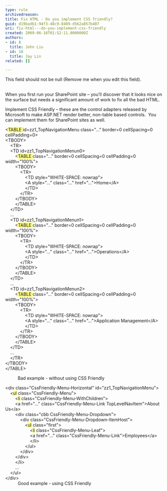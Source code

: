 ```yaml
---
type: rule
archivedreason: 
title: Fix HTML - Do you implement CSS friendly?
guid: d19badb1-94f3-48c9-8409-d562a857b407
uri: fix-html---do-you-implement-css-friendly
created: 2009-06-16T01:52:11.0000000Z
authors:
- id: 8
  title: John Liu
- id: 18
  title: Jay Lin
related: []

---
```



This field should not be null (Remove me when you edit this field).
<br><excerpt class='endintro'></excerpt><br>
<p>When you first run your SharePoint site – you’ll discover that it looks nice on the surface but needs a significant amount of work to fix all the bad HTML. 
<p>Implement CSS Friendly – these are the control adapters released by Microsoft to make ASP.NET render better, non-table based controls.&#160; You can implement them for SharePoint sites as well. </p>
<dl class="badCode">
<dl>
<dl>
<dt>&lt;<font style="background-color&#58;#ffff80;">TABLE </font>id=zz1_TopNavigationMenu class=&quot;...&quot; border=0 cellSpacing=0 cellPadding=0&gt;<br>&lt;TBODY&gt;<br>&#160;&#160;&#160; &lt;TR&gt;<br>&#160;&#160;&#160;&#160;&lt;TD id=zz1_TopNavigationMenun0&gt;<br>&#160;&#160;&#160;&#160; &#160;&#160;&#160;&lt;<font style="background-color&#58;#ffff80;">TABLE </font>class=&quot;...&quot; border=0 cellSpacing=0 cellPadding=0 width=&quot;100%&quot;&gt;<br>&#160;&#160;&#160;&#160;&#160; &#160;&#160;&lt;TBODY&gt;<br>&#160;&#160;&#160;&#160;&#160;&#160; &#160;&#160;&#160;&#160; &lt;TR&gt;<br>&#160;&#160;&#160;&#160;&#160;&#160;&#160; &#160;&#160;&#160;&#160;&#160;&#160;&#160; &lt;TD style=&quot;WHITE-SPACE&#58; nowrap&quot;&gt;<br>&#160;&#160;&#160;&#160;&#160;&#160;&#160;&#160; &#160;&#160;&#160;&#160;&#160;&#160; &lt;A style=&quot;...&quot; class=&quot;...&quot; href=&quot;...&quot;&gt;Home&lt;/A&gt;<br>&#160;&#160;&#160;&#160;&#160;&#160;&#160;&#160;&#160; &#160;&#160;&#160;&#160;&#160; &lt;/TD&gt;<br>&#160;&#160;&#160;&#160;&#160;&#160;&#160;&#160;&#160; &#160; &lt;/TR&gt;<br>&#160;&#160;&#160;&#160;&#160;&#160;&#160; &lt;/TBODY&gt;<br>&#160;&#160;&#160;&#160;&#160;&#160;&#160; &lt;/TABLE&gt;<br>&#160;&#160;&#160; &lt;/TD&gt;<br>&#160;&#160;&#160;&#160;...&#160;&#160;&#160;<br>&#160;&#160;&#160; &lt;TD id=zz1_TopNavigationMenun1&gt;<br>&#160;&#160;&#160;&#160; &#160;&#160; &lt;<font style="background-color&#58;#ffff80;">TABLE </font>class=&quot;...&quot; border=0 cellSpacing=0 cellPadding=0 width=&quot;100%&quot;&gt;<br>&#160;&#160;&#160;&#160; &#160;&#160; &lt;TBODY&gt;<br>&#160;&#160;&#160;&#160;&#160; &#160;&#160;&#160;&#160;&#160; &lt;TR&gt;<br>&#160;&#160;&#160;&#160;&#160;&#160; &#160;&#160;&#160;&#160;&#160;&#160;&#160;&#160; &lt;TD style=&quot;WHITE-SPACE&#58; nowrap&quot;&gt;<br>&#160;&#160;&#160;&#160;&#160;&#160;&#160; &#160;&#160;&#160;&#160;&#160;&#160;&#160; &lt;A style=&quot;...&quot; class=&quot;...&quot; href=&quot;...&quot;&gt;Operations&lt;/A&gt;<br>&#160;&#160;&#160;&#160;&#160;&#160;&#160;&#160; &#160;&#160;&#160;&#160;&#160;&#160; &lt;/TD&gt;<br>&#160;&#160;&#160;&#160;&#160;&#160;&#160;&#160;&#160;&#160;&#160; &lt;/TR&gt;<br>&#160;&#160;&#160;&#160;&#160;&#160;&#160; &lt;/TBODY&gt;<br>&#160;&#160;&#160;&#160;&#160;&#160;&#160; &lt;/TABLE&gt;<br>&#160;&#160;&#160; &lt;/TD&gt;<br>&#160;&#160;&#160; ...<br>&#160;&#160;&#160; &lt;TD id=zz1_TopNavigationMenun2&gt;<br>&#160;&#160;&#160;&#160;&#160;&#160;&#160; &lt;<font style="background-color&#58;#ffff80;">TABLE </font>class=&quot;...&quot; border=0 cellSpacing=0 cellPadding=0 width=&quot;100%&quot;&gt;<br>&#160;&#160;&#160;&#160;&#160;&#160;&#160; &lt;TBODY&gt;<br>&#160;&#160;&#160;&#160;&#160;&#160;&#160;&#160;&#160;&#160;&#160; &lt;TR&gt;<br>&#160;&#160;&#160;&#160;&#160;&#160;&#160;&#160;&#160;&#160;&#160;&#160;&#160;&#160;&#160; &lt;TD style=&quot;WHITE-SPACE&#58; nowrap&quot;&gt;<br>&#160;&#160;&#160;&#160;&#160;&#160;&#160;&#160;&#160;&#160;&#160;&#160;&#160;&#160;&#160; &lt;A style=&quot;...&quot; class=&quot;...&quot; href=&quot;...&quot;&gt;Application Management&lt;/A&gt;<br>&#160;&#160;&#160;&#160;&#160;&#160;&#160;&#160;&#160;&#160;&#160;&#160;&#160;&#160;&#160; &lt;/TD&gt;<br>&#160;&#160;&#160;&#160;&#160;&#160;&#160;&#160;&#160;&#160;&#160; &lt;/TR&gt;<br>&#160;&#160;&#160;&#160;&#160;&#160;&#160;&#160;&lt;/TBODY&gt;<br>&#160;&#160;&#160;&#160;&#160;&#160;&#160; &lt;/TABLE&gt;<br>&#160;&#160;&#160; &lt;/TD&gt;<br>&#160;&#160;&#160; ...<br>&#160;&#160;&#160; &lt;/TR&gt;<br>&lt;/TBODY&gt;<br>&lt;/TABLE&gt;</dt></dl></dl>
<dd>Bad example - without using CSS Friendly </dd></dl>
<dl class="goodCode">
<dt>&lt;div class=&quot;CssFriendly-Menu-Horizontal&quot; id=&quot;zz1_TopNavigationMenu&quot;&gt;<br>&#160;&#160;&#160; &lt;<font style="background-color&#58;#ffff80;">ul</font> class=&quot;CssFriendly-Menu&quot;&gt;<br>&#160;&#160;&#160;&#160;&#160;&#160;&#160; &lt;<font style="background-color&#58;#ffff80;">li</font> class=&quot;CssFriendly-Menu-WithChildren&quot;&gt;<br>&#160;&#160;&#160;&#160;&#160;&#160;&#160; &lt;a href=&quot;...&quot; class=&quot;CssFriendly-Menu-Link TopLevelNavItem&quot;&gt;About Us&lt;/a&gt;<br>&#160;&#160;&#160;&#160;&#160;&#160;&#160; &lt;div class=&quot;cbb CssFriendly-Menu-Dropdown&quot;&gt;<br>&#160;&#160;&#160;&#160;&#160;&#160;&#160;&#160;&#160;&#160;&#160; &lt;div class=&quot;CssFriendly-Menu-Dropdown-ItemHost&quot;&gt;<br>&#160;&#160;&#160;&#160;&#160;&#160;&#160;&#160;&#160;&#160;&#160;&#160;&#160;&#160;&#160; &lt;<font style="background-color&#58;#ffff80;">ul</font> class=&quot;first&quot;&gt;<br>&#160;&#160;&#160;&#160;&#160;&#160;&#160;&#160;&#160;&#160;&#160;&#160;&#160;&#160;&#160;&#160;&#160;&#160;&#160; &lt;<font style="background-color&#58;#ffff80;">li</font> class=&quot;CssFriendly-Menu-Leaf&quot;&gt;<br>&#160;&#160;&#160;&#160;&#160;&#160;&#160;&#160;&#160;&#160;&#160;&#160;&#160;&#160;&#160;&#160;&#160;&#160;&#160; &lt;a href=&quot;...&quot; class=&quot;CssFriendly-Menu-Link&quot;&gt;Employees&lt;/a&gt;<br>&#160;&#160;&#160;&#160;&#160;&#160;&#160;&#160;&#160;&#160;&#160;&#160;&#160;&#160;&#160;&#160;&#160;&#160;&#160; &lt;/li&gt;<br>&#160;&#160;&#160;&#160;&#160;&#160;&#160;&#160;&#160;&#160;&#160;&#160;&#160;&#160;&#160; &lt;/ul&gt;<br>&#160;&#160;&#160;&#160;&#160;&#160;&#160;&#160;&#160;&#160;&#160; &lt;/div&gt;<br>&#160;&#160;&#160;&#160;&#160;&#160;&#160; &lt;/div&gt;<br>&#160;&#160;&#160;&#160;&#160;&#160;&#160; &lt;/li&gt;<br>&#160;&#160;&#160;&#160;&#160;&#160;&#160; ...<br>&#160;&#160;&#160; &lt;/ul&gt;<br>&lt;/div&gt; </dt>
<dd>Good example - using CSS Friendly</dd></dl>
<p></p>


